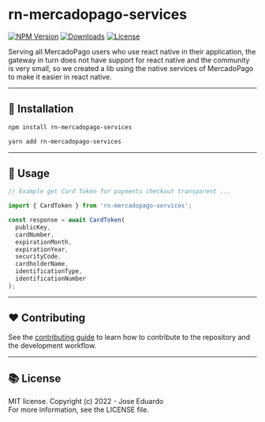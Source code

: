 # rn-mercadopago-services

[![NPM Version](https://img.shields.io/npm/v/rn-mercadopago-services.svg)](http://npmjs.com/package/rn-mercadopago-services)
[![Downloads](https://img.shields.io/npm/dt/rn-mercadopago-services.svg)](http://npmjs.com/package/rn-mercadopago-services)
[![License](https://img.shields.io/apm/l/vim-mode)](https://github.com/zeeduardoz/rn-mercadopago-services)

Serving all MercadoPago users who use react native in their application, the gateway in turn does not have support for react native and the community is very small, so we created a lib using the native services of MercadoPago to make it easier in react native.

---

## 📲 Installation

```sh
npm install rn-mercadopago-services

yarn add rn-mercadopago-services
```

---

## 🌟 Usage

```js
// Example get Card Token for payments checkout transparent ...

import { CardToken } from 'rn-mercadopago-services';

const response = await CardToken(
  publicKey,
  cardNumber,
  expirationMonth,
  expirationYear,
  securityCode,
  cardholderName,
  identificationType,
  identificationNumber
);
```

---

## ❤️ Contributing

See the [contributing guide](CONTRIBUTING.md) to learn how to contribute to the repository and the development workflow.<br>

---

## 📚 License

MIT license. Copyright (c) 2022 - Jose Eduardo<br>
For more information, see the LICENSE file.

